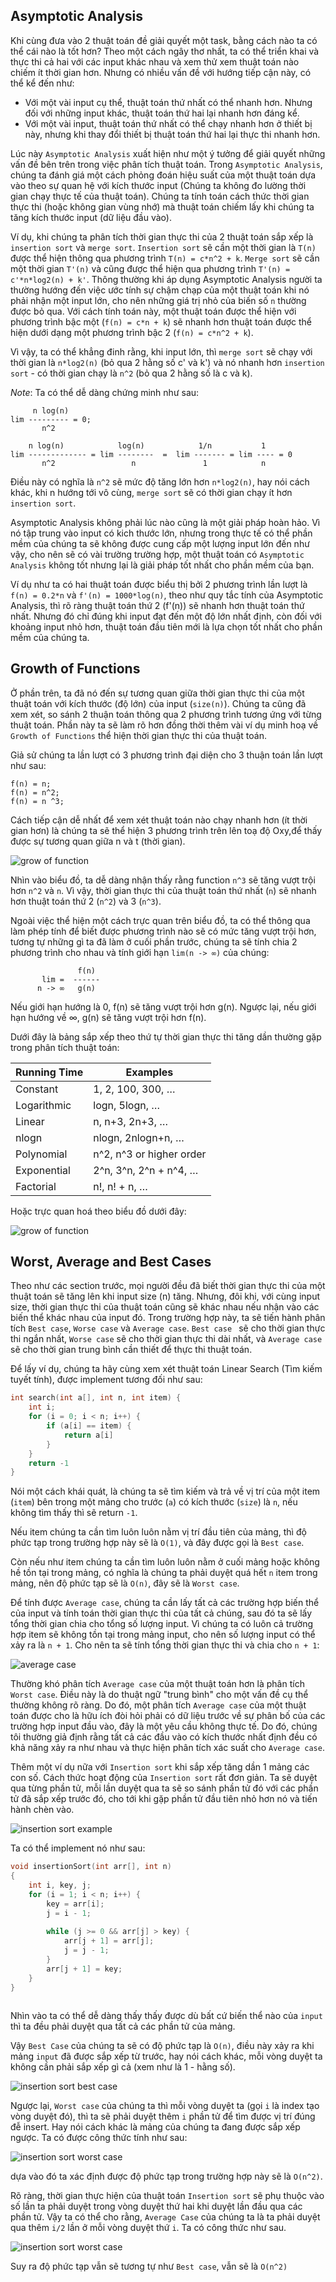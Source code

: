 ## Asymptotic Analysis

Khi cùng đưa vào 2 thuật toán đề giải quyết một task, bằng cách nào ta có thể cái nào là tốt hơn?
Theo một cách ngây thơ nhất, ta có thể triển khai và thực thi cả hai với các input khác nhau và xem thử xem thuật toán nào chiếm ít thời gian hơn.
Nhưng có nhiều vấn đề với hướng tiếp cận này, có thể kể đến như:

- Với một vài input cụ thể, thuật toán thứ nhất có thể nhanh hơn. Nhưng đối với những input khác, thuật toán thứ hai lại nhanh hơn đáng kể.
- Với một vài input, thuật toán thứ nhất có thể chạy nhanh hơn ở thiết bị này, nhưng khi thay đổi thiết bị thuật toán thứ hai lại thực thi nhanh hơn.

Lúc này `Asymptotic Analysis` xuất hiện như một ý tưởng để giải quyết những vấn đề bên trên trong việc phân tích thuật toán.
Trong `Asymptotic Analysis`, chúng ta đánh giá một cách phỏng đoán hiệu suất của một thuật toán dựa vào theo sự quan hệ với kích thước input (Chúng ta không đo lường thời gian chạy thực tế của thuật toán).
Chúng ta tính toán cách thức thời gian thực thi (hoặc không gian vùng nhớ) mà thuật toán chiếm lấy khi chúng ta tăng kích thước input (dữ liệu đầu vào).

Ví dụ, khi chúng ta phân tích thời gian thực thi của 2 thuật toán sắp xếp là `insertion sort` và `merge sort`.
`Insertion sort` sẽ cần một thời gian là `T(n)` được thể hiện thông qua phương trình `T(n) = c*n^2 + k`.
`Merge sort` sẽ cần một thời gian `T'(n)` và cũng được thể hiện qua phương trình `T'(n) = c'*n*log2(n) + k'`.
Thông thường khi áp dụng Asymptotic Analysis người ta thường hướng đến việc ước tính sự chậm chạp của một thuật toán khi nó phải nhận một input lớn,
cho nên những giá trị nhỏ của biến số `n` thường được bỏ qua.
Với cách tính toán này, một thuật toán được thể hiện với phương trình bậc một (`f(n) = c*n + k`) sẽ nhanh hơn thuật toán được thể hiện dưới dạng một phương trình bậc 2 (`f(n) = c*n^2 + k`).

Vì vậy, ta có thể khẳng đinh rằng, khi input lớn, thì `merge sort` sẽ chạy với thời gian là `n*log2(n)` (bỏ qua 2 hằng số c' và k')
và nó nhanh hơn `insertion sort` - có thời gian chạy là `n^2` (bỏ qua 2 hằng số là c và k).

_Note_: Ta có thể dễ dàng chứng minh như sau:

```
     n log(n)
lim --------- = 0;
       n^2

	n log(n)            log(n)            1/n           1
lim ------------- = lim --------  =  lim ------- = lim ---- = 0
       n^2                 n               1            n
```

Điều này có nghĩa là `n^2` sẽ mức độ tăng lớn hơn `n*log2(n)`, hay nói cách khác, khi n hướng tới vô cùng, `merge sort` sẽ có thời gian chạy ít hơn `insertion sort`.

Asymptotic Analysis không phải lúc nào cũng là một giải pháp hoàn hảo.
Vì nó tập trung vào input có kich thước lớn, nhưng trong thực tế có thể phần mềm của chúng ta sẽ không được cung cấp một lượng input lớn đến như vậy,
cho nên sẽ có vài trường trường hợp, một thuật toán có `Asymptotic Analysis` không tốt nhưng lại là giải pháp tốt nhất cho phần mềm của bạn.

Ví dụ như ta có hai thuật toán được biểu thị bởi 2 phương trình lần lượt là `f(n) = 0.2*n` và `f'(n) = 1000*log(n)`,
theo như quy tắc tính của Asymptotic Analysis, thì rõ ràng thuật toán thứ 2 (f'(n)) sẽ nhanh hơn thuật toán thứ nhất.
Nhưng đó chỉ đúng khi input đạt đến một độ lớn nhất định, còn đối với khoảng input nhỏ hơn, thuật toán đầu tiên mới là lựa chọn tốt nhất cho phần mềm của chúng ta.

## Growth of Functions

Ở phần trên, ta đã nó đến sự tương quan giữa thời gian thực thi của một thuật toán với kích thước (độ lớn) của input (`size(n)`).
Chúng ta cũng đã xem xét, so sánh 2 thuận toán thông qua 2 phương trình tương ứng với từng thuật toán.
Phần này ta sẽ làm rõ hơn đồng thời thêm vài ví dụ minh hoạ về `Growth of Functions` thể hiện thời gian thực thi của thuật toán.

Giả sử chúng ta lần lượt có 3 phương trình đại diện cho 3 thuận toán lần lượt như sau:

```
f(n) = n;
f(n) = n^2;
f(n) = n ^3;
```

Cách tiếp cận dễ nhất để xem xét thuật toán nào chạy nhanh hơn (ít thời gian hơn) là chúng ta sẽ thể hiện 3 phương trình trên lên toạ độ Oxy,để thấy được sự tương quan giữa n và t (thời gian).

![grow of function](./assets/grow_of_function.png)

Nhìn vào biểu đồ, ta dễ dàng nhận thấy rằng function `n^3` sẽ tăng vượt trội hơn `n^2` và `n`.
Vì vậy, thời gian thực thi của thuật toán thứ nhất (`n`) sẽ nhanh hơn thuật toán thứ 2 (`n^2`) và 3 (`n^3`).

Ngoài việc thể hiện một cách trực quan trên biểu đồ, ta có thể thông qua làm phép tính để biết được phương trình nào sẽ có mức tăng vượt trội hơn,
tương tự những gì ta đã làm ở cuối phần trước, chúng ta sẽ tính chia 2 phương trình cho nhau và tính giới hạn `lim(n -> ∞)` của chúng:

```
               f(n)
       lim =  ------
      n -> ∞   g(n)
```

Nếu giới hạn hướng là 0, f(n) sẽ tăng vượt trội hơn g(n). Ngược lại, nếu giới hạn hướng về ∞, g(n) sẽ tăng vượt trội hơn f(n).

Dưới đây là bảng sắp xếp theo thứ tự thời gian thực thi tăng dần thường gặp trong phân tích thuật toán:

| Running Time | Examples                 |
| ------------ | ------------------------ |
| Constant     | 1, 2, 100, 300, …        |
| Logarithmic  | logn, 5logn, …           |
| Linear       | n, n+3, 2n+3, …          |
| nlogn        | nlogn, 2nlogn+n, …       |
| Polynomial   | n^2, n^3 or higher order |
| Exponential  | 2^n, 3^n, 2^n + n^4, …   |
| Factorial    | n!, n! + n, …            |

Hoặc trực quan hoá theo biểu đồ dưới đây:

![grow of function](./assets/growth_of_functions.png)

## Worst, Average and Best Cases

Theo như các section trước, mọi người đều đã biết thời gian thực thi của một thuật toán sẽ tăng lên khi input size (n) tăng.
Nhưng, đôi khi, với cùng input size, thời gian thực thi của thuật toán cũng sẽ khác nhau nếu nhận vào các biến thể khác nhau của input đó.
Trong trường hợp này, ta sẽ tiến hành phân tích `Best case`, `Worse case` và `Average case`. `Best case ` sẽ cho thời gian thực thi ngắn nhất, `Worse case` sẽ cho thời gian thực thi dài nhất, và `Average case` sẽ cho thời gian trung bình cần thiết để thực thi thuật toán.

Để lấy ví dụ, chúng ta hãy cùng xem xét thuật toán Linear Search (Tìm kiếm tuyết tính), được implement tương đối như sau:

```c
int search(int a[], int n, int item) {
    int i;
    for (i = 0; i < n; i++) {
        if (a[i] == item) {
            return a[i]
        }
    }
    return -1
}
```

Nói một cách khái quát, là chúng ta sẽ tìm kiếm và trả về vị trí của một item (`item`) bên trong một mảng cho trước (`a`) có kích thước (`size`) là `n`, nếu không tìm thấy thì sẽ return `-1`.

Nếu item chúng ta cần tìm luôn luôn nằm vị trí đầu tiên của mảng, thì độ phức tạp trong trường hợp này sẽ là `O(1)`, và đây được gọi là `Best case`.

Còn nếu như item chúng ta cần tìm luôn luôn nằm ở cuối mảng hoặc không hề tồn tại trong mảng, có nghĩa là chúng ta phải duyệt quá hết `n` item trong mảng, nên độ phức tạp sẽ là `O(n)`,
đây sẽ là `Worst case`.

Để tính được `Average case`, chúng ta cần lấy tất cả các trường hợp biến thể của input và tính toán thời gian thực thi của tất cả chúng, sau đó ta sẽ lấy tổng thời gian chia cho tổng
số lượng input. Vì chúng ta có luôn cả trường hợp item sẽ không tồn tại trong mảng input, cho nên số lượng input có thể xảy ra là `n + 1`. Cho nên ta sẽ tính tổng thời gian thực thi và chia cho `n + 1`:

![average case](./assets/average_case_linear_search.png)

Thường khó phân tích `Average case` của một thuật toán hơn là phân tích `Worst case`. Điều này là do thuật ngữ "trung bình" cho một vấn đề cụ thể thường không rõ ràng. Do đó, một phân tích `Average case` của một thuật toán được cho là hữu ích đòi hỏi phải có dữ liệu trước về sự phân bố của các trường hợp input đầu vào, đây là một yêu cầu không thực tế. Do đó, chúng tôi thường giả định rằng tất cả các đầu vào có kích thước nhất định đều có khả năng xảy ra như nhau và thực hiện phân tích xác suất cho `Average case`.

Thêm một ví dụ nữa với `Insertion sort` khi sắp xếp tăng dần 1 mảng các con số. Cách thức hoạt động của `Insertion sort` rất đơn giản.
Ta sẽ duyệt qua từng phần tử, mỗi lần duyệt qua ta sẽ so sánh phần tử đó với các phần tử đã sắp xếp trước đó, cho tới khi gặp phần tử đầu tiên nhỏ hơn nó và tiến hành chèn vào.

![insertion sort example](./assets/insertion-sort-example.gif)

Ta có thể implement nó như sau:

```c
void insertionSort(int arr[], int n)
{
    int i, key, j;
    for (i = 1; i < n; i++) {
        key = arr[i];
        j = i - 1;
 
        while (j >= 0 && arr[j] > key) {
            arr[j + 1] = arr[j];
            j = j - 1;
        }
        arr[j + 1] = key;
    }
}
 
```

Nhìn vào ta có thể dễ dàng thấy thấy được dù bất cứ biến thể nào của `input` thì ta đều phải duyệt qua tất cả các phần tử của mảng.

Vậy `Best Case` của chúng ta sẽ có độ phức tạp là `O(n)`, điều này xảy ra khi mảng `input` đã được sắp xếp từ trước, hay nói cách khác, mỗi vòng duyệt ta không cần phải sắp xếp gì cả (xem như là 1 - hằng số).

![insertion sort best case](./assets/insertion-sort-best-case.png)

Ngược lại, `Worst case` của chúng ta thì mỗi vòng duyệt ta (gọi `i` là index tạo vòng duyệt đó), thì ta sẽ phải duyệt thêm `i` phần tử để tìm được vị trí đúng đễ insert. Hay nói cách khác là mảng của chúng ta đang được sắp xếp ngược. Ta có được công thức tính như sau:

![insertion sort worst case](./assets/insertion-sort-worst-case.png)

dựa vào đó ta xác định được độ phức tạp trong trường hợp này sẽ là `O(n^2)`.

Rõ ràng, thời gian thực hiện của thuật toán `Insertion sort` sẽ phụ thuộc vào số lần ta phải duyệt trong vòng duyệt thứ hai khi duyệt lần đầu qua các phần tử. Vậy ta có thể cho rằng, `Average Case` của chúng ta là ta phải duyệt qua thêm `i/2` lần ở mỗi vòng duyệt thứ `i`. Ta có công thức như sau.

![insertion sort worst case](./assets/insertion-sort-average-case.png)

Suy ra độ phức tạp vẫn sẽ tương tự như `Best case`, vẫn sẽ là `O(n^2)`